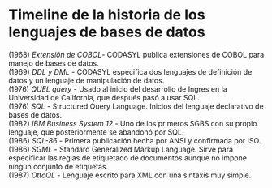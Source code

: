 Timeline de la historia de los lenguajes de bases de datos
=====================

(1968) *Extensión de COBOL*- CODASYL publica extensiones de COBOL para manejo de bases de datos.  
(1969) *DDL y DML* - CODASYL especifica dos lenguajes de definición de datos y un lenguaje de manipulación de datos.  
(1976) *QUEL query* - Usado al inicio del desarrollo de Ingres en la Universidad de California, que después pasó a usar SQL.  
(1976) *SQL* - Structured Query Language. Inicios del lenguaje declarativo de bases de datos.  
(1982) *IBM Business System 12* - Uno de los primeros SGBS con su propio lenguaje, que posteriormente se abandonó por SQL.  
(1986) *SQL-86* - Primera publicación hecha por ANSI y confirmada por ISO.  
(1986) *SGML* - Standard Generalized Markup Language. Sirve para especificar las reglas de etiquetado de documentos aunque no impone ningún conjunto de etiquetas.  
(1987) *OttoQL* - Lenguaje escrito para XML con una sintaxis muy simple.
